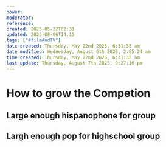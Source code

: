 ```yaml
---
power: 
moderator: 
reference: 
created: 2025-05-22T02:31
updated: 2025-08-06T14:15
tags: ["#filmAndTV"]
date created: Thursday, May 22nd 2025, 6:31:35 am
date modified: Wednesday, August 6th 2025, 2:05:24 am
time created: Thursday, May 22nd 2025, 6:31:35 am
last update: Thursday, August 7th 2025, 9:27:16 pm
---
```


# How to grow the Competion
## Large enough hispanophone for group
## Largh enough pop for highschool group
